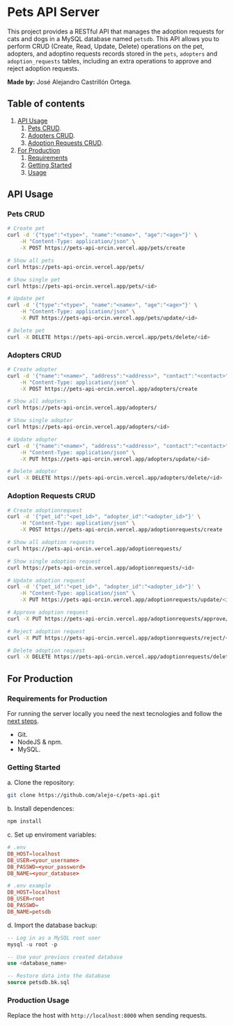 # Pets API Server

This project provides a RESTful API that manages the adoption requests for cats and dogs in a MySQL database named `petsdb`. This API allows you to perform CRUD (Create, Read, Update, Delete) operations on the pet, adopters, and adoptino requests records stored in the `pets`, `adopters` and `adoption_requests` tables, including an extra operations to approve and reject adoption requests.

**Made by:** José Alejandro Castrillón Ortega.

## Table of contents

1. [API Usage](#api-usage)
    1. [Pets CRUD](#pets-crud).
    2. [Adopters CRUD](#adopters-crud).
    3. [Adoption Requests CRUD](#adoption-requests-crud).
2. [For Production](#for-production)
    1. [Requirements](#requirements-for-production)
    2. [Getting Started](#getting-started)
    3. [Usage](#production-usage)

## API Usage

### Pets CRUD

```sh
# Create pet
curl -d '{"type":"<type>", "name":"<name>", "age":"<age>"}' \
    -H "Content-Type: application/json" \
    -X POST https://pets-api-orcin.vercel.app/pets/create
```
```sh
# Show all pets
curl https://pets-api-orcin.vercel.app/pets/
```
```sh
# Show single pet
curl https://pets-api-orcin.vercel.app/pets/<id>
```
```sh
# Update pet
curl -d '{"type":"<type>", "name":"<name>", "age":"<age>"}' \
    -H "Content-Type: application/json" \
    -X PUT https://pets-api-orcin.vercel.app/pets/update/<id>
```
```sh
# Delete pet
curl -X DELETE https://pets-api-orcin.vercel.app/pets/delete/<id>
```

### Adopters CRUD

```sh
# Create adopter
curl -d '{"name":"<name>", "address":"<address>", "contact":"<contact>"}' \
    -H "Content-Type: application/json" \
    -X POST https://pets-api-orcin.vercel.app/adopters/create
```
```sh
# Show all adopters
curl https://pets-api-orcin.vercel.app/adopters/
```
```sh
# Show single adopter
curl https://pets-api-orcin.vercel.app/adopters/<id>
```
```sh
# Update adopter
curl -d '{"name":"<name>", "address":"<address>", "contact":"<contact>"}' \
    -H "Content-Type: application/json" \
    -X PUT https://pets-api-orcin.vercel.app/adopters/update/<id>
```
```sh
# Delete adopter
curl -X DELETE https://pets-api-orcin.vercel.app/adopters/delete/<id>
```

### Adoption Requests CRUD

```sh
# Create adoptionrequest
curl -d '{"pet_id":"<pet_id>", "adopter_id":"<adopter_id>"}' \
    -H "Content-Type: application/json" \
    -X POST https://pets-api-orcin.vercel.app/adoptionrequests/create
```
```sh
# Show all adoption requests
curl https://pets-api-orcin.vercel.app/adoptionrequests/
```
```sh
# Show single adoption request
curl https://pets-api-orcin.vercel.app/adoptionrequests/<id>
```
```sh
# Update adoption request
curl -d '{"pet_id":"<pet_id>", "adopter_id":"<adopter_id>"}' \
    -H "Content-Type: application/json" \
    -X PUT https://pets-api-orcin.vercel.app/adoptionrequests/update/<id>
```
```sh
# Approve adoption request
curl -X PUT https://pets-api-orcin.vercel.app/adoptionrequests/approve/<id>
```
```sh
# Reject adoption request
curl -X PUT https://pets-api-orcin.vercel.app/adoptionrequests/reject/<id>
```
```sh
# Delete adoption request
curl -X DELETE https://pets-api-orcin.vercel.app/adoptionrequests/delete/<id>
```

## For Production

### Requirements for Production

For running the server locally you need the next tecnologies and follow the [next steps](#getting-started).

- Git.
- NodeJS & npm.
- MySQL.

### Getting Started

a. Clone the repository:
```bash
git clone https://github.com/alejo-c/pets-api.git
```

b. Install dependences:
```bash
npm install
```

c. Set up enviroment variables:
```conf
# .env
DB_HOST=localhost
DB_USER=<your_username>
DB_PASSWD=<your_password>
DB_NAME=<your_database>
```
```conf
# .env example
DB_HOST=localhost
DB_USER=root
DB_PASSWD=
DB_NAME=petsdb
```

d. Import the database backup:
```sql
-- Log in as a MySQL root user
mysql -u root -p

-- Use your previous created database
use <database_name>

-- Restore data into the database
source petsdb.bk.sql
```

### Production Usage

Replace the host with `http://localhost:8000` when sending requests.
